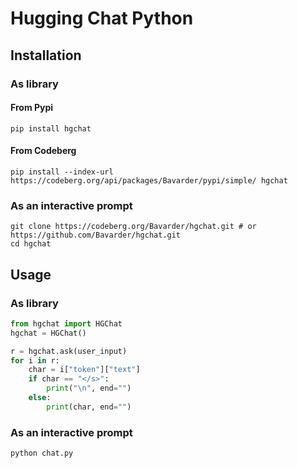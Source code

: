 # Hugging Chat Python

## Installation

### As library

#### From Pypi

``` shell
pip install hgchat
```

#### From Codeberg

``` shell
pip install --index-url https://codeberg.org/api/packages/Bavarder/pypi/simple/ hgchat
```

### As an interactive prompt

``` shell
git clone https://codeberg.org/Bavarder/hgchat.git # or https://github.com/Bavarder/hgchat.git
cd hgchat
```

## Usage

### As library

``` python
from hgchat import HGChat
hgchat = HGChat()

r = hgchat.ask(user_input)
for i in r:
    char = i["token"]["text"]
    if char == "</s>":
        print("\n", end="")
    else:
        print(char, end="")
```

### As an interactive prompt

``` shell
python chat.py
```

